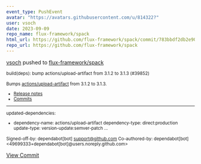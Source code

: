 ```yaml
---
event_type: PushEvent
avatar: "https://avatars.githubusercontent.com/u/814322?"
user: vsoch
date: 2023-09-09
repo_name: flux-framework/spack
html_url: https://github.com/flux-framework/spack/commit/783bbdf2db2e903e6515771927af4af57e80ecc1
repo_url: https://github.com/flux-framework/spack
---
```


<a href='https://github.com/vsoch' target='_blank'>vsoch</a> pushed to <a href='https://github.com/flux-framework/spack' target='_blank'>flux-framework/spack</a>

<small>build(deps): bump actions/upload-artifact from 3.1.2 to 3.1.3 (#39852)

Bumps [actions/upload-artifact](https://github.com/actions/upload-artifact) from 3.1.2 to 3.1.3.
- [Release notes](https://github.com/actions/upload-artifact/releases)
- [Commits](https://github.com/actions/upload-artifact/compare/0b7f8abb1508181956e8e162db84b466c27e18ce...a8a3f3ad30e3422c9c7b888a15615d19a852ae32)

---
updated-dependencies:
- dependency-name: actions/upload-artifact
  dependency-type: direct:production
  update-type: version-update:semver-patch
...

Signed-off-by: dependabot[bot] <support@github.com>
Co-authored-by: dependabot[bot] <49699333+dependabot[bot]@users.noreply.github.com></small>

<a href='https://github.com/flux-framework/spack/commit/783bbdf2db2e903e6515771927af4af57e80ecc1' target='_blank'>View Commit</a>